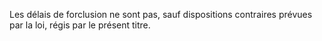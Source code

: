Les délais de forclusion ne sont pas, sauf dispositions contraires prévues par la loi, régis par le présent titre.   

  



